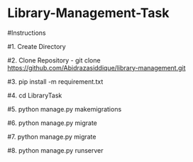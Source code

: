 # Library-Management-Task

#Instructions

#1. Create Directory

#2. Clone Repository - 
git clone 
https://github.com/Abidrazasiddique/library-management.git

#3. pip install -m requirement.txt

#4. cd LibraryTask

#5. python manage.py makemigrations

#6. python manage.py migrate

#7. python manage.py migrate

#8. python manage.py runserver

